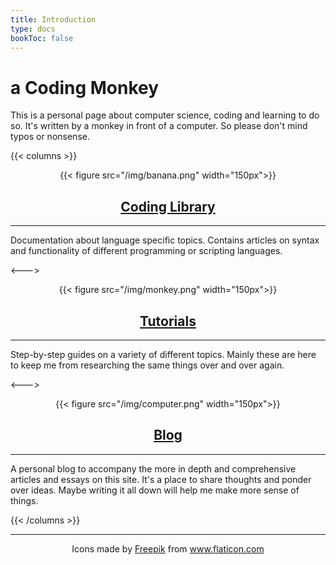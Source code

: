 ```yaml
---
title: Introduction
type: docs
bookToc: false
---
```


# a Coding Monkey

This is a personal page about computer science, coding and learning to do so. It's written by a monkey in front of a computer. So please don't mind typos or nonsense.

{{< columns >}}

<div align="center">

{{< figure src="/img/banana.png" width="150px">}}

## [Coding Library](/docs/library)

---

</div>

Documentation about language specific topics. Contains articles on syntax and functionality of different programming or scripting languages.

<--->

<div align="center">
{{< figure src="/img/monkey.png" width="150px">}}

## [Tutorials](/docs/tutorials)

---

</div>

Step-by-step guides on a variety of different topics. Mainly these are here to keep me from researching the same things over and over again.

<--->

<div align="center">

{{< figure src="/img/computer.png" width="150px">}}

## [Blog](/posts)

---

</div>


A personal blog to accompany the more in depth and comprehensive articles and essays on this site. It's a place to share thoughts and ponder over ideas. Maybe writing it all down will help me make more sense of things.

{{< /columns >}}

---

<div align="center">

Icons made by <a href="https://www.freepik.com" title="Freepik">Freepik</a> from <a href="https://www.flaticon.com/" title="Flaticon">www.flaticon.com</a>

</div>
